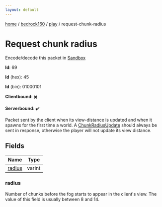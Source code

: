 ```yaml
---
layout: default
---
```


[home](/)  /  [bedrock160](/protocol/bedrock160)  /  [play](/protocol/bedrock160/play)  /  request-chunk-radius

# Request chunk radius

Encode/decode this packet in [Sandbox](../../../sandbox/bedrock160#Play.RequestChunkRadius)

**Id**: 69

**Id** (hex): 45

**Id** (bin): 01000101

**Clientbound**: ✖️

**Serverbound**: ✔️

Packet sent by the client when its view-distance is updated and when it spawns for the first time a world. A [ChunkRadiusUpdate](#play_chunk-radius_update) should always be sent in response, otherwise the player will not update its view distance.

## Fields

Name | Type
---|---
[radius](#radius) | varint

### radius

Number of chunks before the fog starts to appear in the client's view. The value of this field is usually between 8 and 14.
